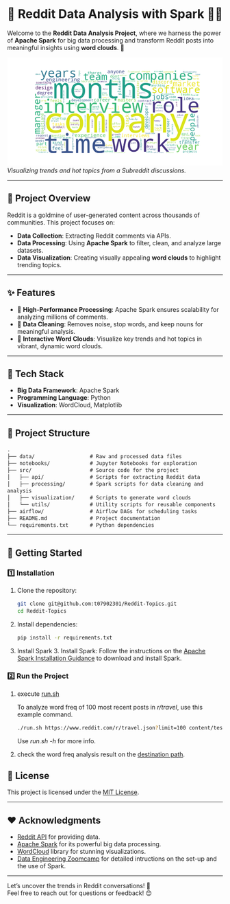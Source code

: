 
# 🚀 **Reddit Data Analysis with Spark** 📝🔥

Welcome to the **Reddit Data Analysis Project**, where we harness the power of **Apache Spark** for big data processing and transform Reddit posts into meaningful insights using **word clouds**. 🌟  

![Word Cloud Example](content/word_cloud_sample.png)  
*Visualizing trends and hot topics from a Subreddit discussions.*

---

## 🧐 **Project Overview**

Reddit is a goldmine of user-generated content across thousands of communities. This project focuses on:  
- **Data Collection**: Extracting Reddit comments via APIs.  
- **Data Processing**: Using **Apache Spark** to filter, clean, and analyze large datasets.  
- **Data Visualization**: Creating visually appealing **word clouds** to highlight trending topics.  

---

## ✨ **Features**
- 🚀 **High-Performance Processing**: Apache Spark ensures scalability for analyzing millions of comments.  
- 🧹 **Data Cleaning**: Removes noise, stop words, and keep nouns for meaningful analysis.  
- 🎨 **Interactive Word Clouds**: Visualize key trends and hot topics in vibrant, dynamic word clouds.  
<!-- - 🔄 **Automation**: Scheduled workflows using **Airflow** for regular updates.   -->

---

## 🔧 **Tech Stack**
- **Big Data Framework**: Apache Spark  
- **Programming Language**: Python  
- **Visualization**: WordCloud, Matplotlib  
<!-- - **Task Scheduling**: Apache Airflow   -->
<!-- - **Data Sources**: Reddit API   -->
<!-- - **Deployment**: Docker, AWS (optional for scalability)   -->

---
## 📂 **Project Structure**

```plaintext
.
├── data/                  # Raw and processed data files
├── notebooks/             # Jupyter Notebooks for exploration
├── src/                   # Source code for the project
│   ├── api/               # Scripts for extracting Reddit data
│   ├── processing/        # Spark scripts for data cleaning and analysis
│   ├── visualization/     # Scripts to generate word clouds
│   └── utils/             # Utility scripts for reusable components
├── airflow/               # Airflow DAGs for scheduling tasks
├── README.md              # Project documentation
└── requirements.txt       # Python dependencies
```

---

## 🚀 **Getting Started**

### 1️⃣ Installation
1. Clone the repository:
   ```bash
   git clone git@github.com:t07902301/Reddit-Topics.git
   cd Reddit-Topics
   ```
2. Install dependencies:
   ```bash
   pip install -r requirements.txt
   ```
3. Install Spark
   3. Install Spark:
      Follow the instructions on the [Apache Spark Installation Guidance](https://github.com/DataTalksClub/data-engineering-zoomcamp/tree/main/05-batch#52-installation) to download and install Spark.

### 2️⃣ Run the Project
1. execute [run.sh](run.sh) 

   To analyze word freq of 100 most recent posts in *r/travel*, use this example command. 

   ```bash
   ./run.sh https://www.reddit.com/r/travel.json?limit=100 content/test.png
   ```

   Use *run.sh -h* for more info. 

2. check the word freq analysis result on the [destination path](content/test.png). 

<!-- ### 3️⃣ Set Up Reddit API -->
<!-- - Get your API keys from [Reddit's API](https://www.reddit.com/dev/api/).  
- Add your credentials to a `.env` file:
  ```plaintext
  CLIENT_ID=your-client-id
  CLIENT_SECRET=your-client-secret
  USER_AGENT=your-user-agent
  ```

### 4️⃣ Run the Project
1. Fetch Reddit data:
   ```bash
   python src/api/fetch_reddit_data.py
   ```
2. Process data with Spark:
   ```bash
   spark-submit src/processing/analyze_data.py
   ```
3. Generate word clouds:
   ```bash
   python src/visualization/generate_wordcloud.py
   ```
4. View the results:
   Open the generated word cloud image in `output/`.

---

## 📊 **Example Output**
Here’s an example of what you can achieve with this project:  
![Word Cloud](https://via.placeholder.com/600x300.png?text=Sample+Word+Cloud)  

---

## 🌟 **Future Enhancements**
- Add sentiment analysis for deeper insights.  
- Support additional data sources like Twitter or YouTube comments.  
- Deploy a real-time dashboard using **Streamlit** or **Flask**.  

---

## 🤝 **Contributing**
We welcome contributions! Feel free to:
1. Fork the repository.
2. Create a feature branch:  
   ```bash
   git checkout -b feature-branch
   ```
3. Submit a pull request.

--- -->

## 📄 **License**
This project is licensed under the [MIT License](LICENSE).

---

## ❤️ **Acknowledgments**
- [Reddit API](https://www.reddit.com/dev/api/) for providing data.  
- [Apache Spark](https://spark.apache.org/) for its powerful big data processing.  
- [WordCloud](https://github.com/amueller/word_cloud) library for stunning visualizations.  
- [Data Engineering Zoomcamp](https://github.com/DataTalksClub/data-engineering-zoomcamp) for detailed intructions on the set-up and the use of Spark. 
---

Let’s uncover the trends in Reddit conversations! 🚀  
Feel free to reach out for questions or feedback! 😊